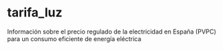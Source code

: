 # tarifa_luz
Información sobre el precio regulado de la electricidad en España (PVPC) para un consumo eficiente de energía eléctrica
